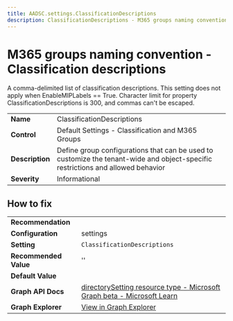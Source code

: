 ```yaml
---
title: AADSC.settings.ClassificationDescriptions
description: ClassificationDescriptions - M365 groups naming convention - Classification descriptions
---
```


# M365 groups naming convention - Classification descriptions

A comma-delimited list of classification descriptions. This setting does not apply when EnableMIPLabels == True. Character limit for property ClassificationDescriptions is 300, and commas can't be escaped.

| | |
|-|-|
| **Name** | ClassificationDescriptions |
| **Control** | Default Settings - Classification and M365 Groups |
| **Description** | Define group configurations that can be used to customize the tenant-wide and object-specific restrictions and allowed behavior |
| **Severity** | Informational |

## How to fix
| | |
|-|-|
| **Recommendation** |  |
| **Configuration** | settings |
| **Setting** | `ClassificationDescriptions` |
| **Recommended Value** | '' |
| **Default Value** |  |
| **Graph API Docs** | [directorySetting resource type - Microsoft Graph beta - Microsoft Learn](https://learn.microsoft.com/en-us/graph/api/resources/directorysetting) |
| **Graph Explorer** | [View in Graph Explorer](https://developer.microsoft.com/en-us/graph/graph-explorer?request=settings&method=GET&version=beta&GraphUrl=https://graph.microsoft.com) |



